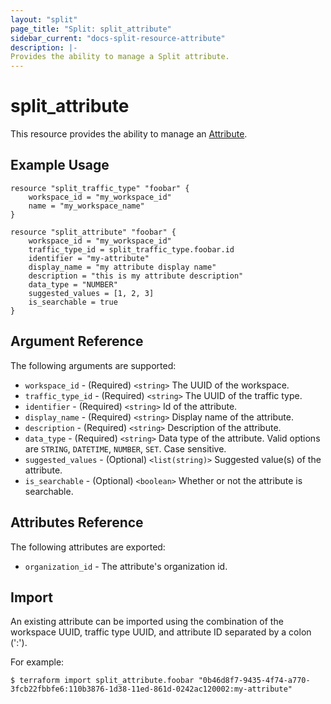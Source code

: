 ```yaml
---
layout: "split"
page_title: "Split: split_attribute"
sidebar_current: "docs-split-resource-attribute"
description: |-
Provides the ability to manage a Split attribute.
---
```


# split_attribute

This resource provides the ability to manage an [Attribute](https://help.split.io/hc/en-us/articles/360020793231-Target-with-custom-attributes).

## Example Usage

```hcl-terraform
resource "split_traffic_type" "foobar" {
	workspace_id = "my_workspace_id"
	name = "my_workspace_name"
}

resource "split_attribute" "foobar" {
	workspace_id = "my_workspace_id"
	traffic_type_id = split_traffic_type.foobar.id
	identifier = "my-attribute"
	display_name = "my attribute display name"
	description = "this is my attribute description"
	data_type = "NUMBER"
	suggested_values = [1, 2, 3]
	is_searchable = true
}
```

## Argument Reference

The following arguments are supported:

* `workspace_id` - (Required) `<string>` The UUID of the workspace.
* `traffic_type_id` - (Required) `<string>` The UUID of the traffic type.
* `identifier` - (Required) `<string>` Id of the attribute.
* `display_name` - (Required) `<string>` Display name of the attribute.
* `description` - (Required) `<string>` Description of the attribute.
* `data_type` - (Required) `<string>` Data type of the attribute. Valid options are `STRING`, `DATETIME`, `NUMBER`, `SET`.
   Case sensitive.
* `suggested_values` - (Optional) `<list(string)>` Suggested value(s) of the attribute.
* `is_searchable` - (Optional) `<boolean>` Whether or not the attribute is searchable.

## Attributes Reference

The following attributes are exported:

* `organization_id` - The attribute's organization id.

## Import

An existing attribute can be imported using the combination of the workspace UUID, traffic type UUID,
and attribute ID separated by a colon (':').

For example:

```shell script
$ terraform import split_attribute.foobar "0b46d8f7-9435-4f74-a770-3fcb22fbbfe6:110b3876-1d38-11ed-861d-0242ac120002:my-attribute"
```
